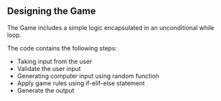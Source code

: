 ## Designing the Game

The Game includes a simple logic encapsulated in an unconditional while loop.

The code contains the following steps:

* Taking input from the user
* Validate the user input
* Generating computer input using random function
* Apply game rules using if-elif-else statement
* Generate the output
